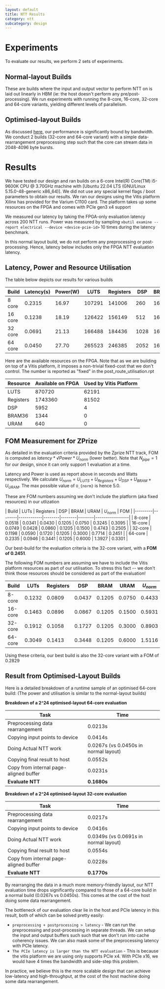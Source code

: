```yaml
---
layout: default
title: NTT Results
category: ntt
subcategory: design
---
```


# Experiments

To evaluate our results, we perform 2 sets of experiments.

## Normal-layout Builds

These are builds where the input and output vector to perform NTT on is laid out
linearly in HBM (ie: the host doesn't perform any pre/post-processing). We run
experiments with running the 8-core, 16-core, 32-core and 64-core variants,
yielding different levels of parallelism.

## Optimised-layout Builds

As discussed [here](ntt-bandwidth.html), our performance is significantly
bound by bandwidth. We conduct 2 builds (32-core and 64-core variant) with a
simple data-rearrangement preprocessing step such that the core can stream data
in 2048-4096 byte bursts.

# Results

We have tested our design and ran builds on a 6-core
Intel(R) Core(TM) i5-9600K CPU @ 3.70GHz machine with
[Ubuntu 22.04 LTS (GNU/Linux 5.15.0-48-generic x86_64)]. We did not use
any special kernel flags / boot parameters to obtain our results. We ran
our designs using the Vitis platform Xilinx has provided for the Varium C1100
card. The platform takes up some resources on the FPGA and comes with PCIe gen3
x4 support

We measured our latency by taking the FPGA-only evaluation latency across 200
NTT runs. Power was measured by sampling `xbutil examine --report electrical
--device <device-pcie-id>` 10 times during the latency benchmark.

In this normal layout build, we do not perform any preprocessing or
post-processing. Hence, latency below includes only the FPGA NTT evaluation
latency.

## Latency, Power and Resource Utilisation

The table below depicts our results for various builds

|   Build | Latency(s) | Power(W) | LUTS   | Registers |  DSP | BRAM36 | URAM  |
|---------|------------|----------|--------|-----------|------|--------|-------|
|  8 core |     0.2315 |    16.97 | 107291 |    141006 |  260 |    162 |   48  |
| 16 core |     0.1238 |    18.19 | 126422 |    156149 |  512 |    162 |   96  |
| 32 core |     0.0691 |    21.13 | 166488 |    184436 | 1028 |    162 |   192 |
| 64 core |     0.0450 |    27.70 | 265523 |    246385 | 2052 |    162 |   384 |

Here are the available resources on the FPGA. Note that as we are building on
top of a Vitis platform, it imposes a non-trivial fixed-cost that we don't
control. The number is reported as "fixed" in the post_route_utilisation.rpt

| Resource  | Available on FPGA | Used by Vitis Platform |
|-----------|-------------------|------------------------|
|      LUTS |            870720 |                  62191 |
| Registers |           1743360 |                  81502 |
|       DSP |              5952 |                      4 |
|    BRAM36 |              1344 |                      0 |
|      URAM |               640 |                      0 |

## FOM Measurement for ZPrize

As detailed in the evaluation criteria provided by the Zprize NTT track, FOM is
computed as $latency * √{Power} * U_{norm}$ (lower better). Note that $N_{pipe}
= 1$ for our design, since it can only support 1 evaluation at a time.

Latency and Power is used as report above in seconds and Watts respectively.
We calculate $U_{norm} = U_{LUTS} + U_{Registers} + U_{DSP} + U_{BRAM} + U_{URAM}$.
The max possible value of `U_{norm}` is hence 5.0.

These are FOM numbers assuming we don't include the platform (aka fixed resources)
in our utlization

|  Build  |  LUTs  |  Registers |    DSP |   BRAM |   URAM | $U_{norm}$ |  FOM   |
|---------|--------|------------|--------|--------|--------|-----------------|
| 8-core  | 0.0518 |     0.0341 | 0.0430 | 0.1205 | 0.0750 | 0.3245 | 0.3095 |
| 16-core | 0.0749 |     0.0428 | 0.0860 | 0.1205 | 0.1500 | 0.4743 | 0.2505 |
| 32-core | 0.1198 |     0.0590 | 0.1720 | 0.1205 | 0.3000 | 0.7714 | 0.2451 |
| 64-core | 0.2335 |     0.0946 | 0.3441 | 0.1205 | 0.6000 | 1.3927 | 0.3301 |

Our best-build for the evaluation criteria is the 32-core variant, with a __FOM of 0.2451__.

The following FOM numbers are assuming we have to include the Vitis platform
resources as part of our utilisation. To stress this fact -- we don't think
those resources should be considered as part of the evaluation!


|  Build  |   LUTs |  Registers |    DSP |   BRAM |   URAM | $U_{norm}$ |  FOM   |
|---------|--------|------------|--------|--------|--------|--------|--------|
| 8-core  | 0.1232 |     0.0809 | 0.0437 | 0.1205 | 0.0750 | 0.4433 | 0.4229 |
| 16-core | 0.1463 |     0.0896 | 0.0867 | 0.1205 | 0.1500 | 0.5931 | 0.3132 |
| 32-core | 0.1912 |     0.1058 | 0.1727 | 0.1205 | 0.3000 | 0.8903 | 0.2829 |
| 64-core | 0.3049 |     0.1413 | 0.3448 | 0.1205 | 0.6000 | 1.5116 | 0.3583 |


Using these criteria, our best build is also the 32-core variant with a FOM of
0.2829

## Result from Optimised-Layout Builds

Here is a detailed breakdown of a runtime sample of an optimised 64-core build:
(The power and utilisation is similar to the normal-layout builds)

__Breakdown of a 2^24 optimised-layout 64-core evaluation__

|               Task                     |   Time  |
|----------------------------------------|---------|
| Preprocessing data rearrangement       | 0.0213s |
| Copying input points to device         | 0.0414s |
| Doing Actual NTT work                  | 0.0267s (vs 0.0450s in normal layout) |
| Copying final result to host           | 0.0552s |
| Copy from internal page-aligned buffer | 0.0231s |
| __Evaluate NTT__                       | __0.1680s__ |

__Breakdown of a 2^24 optimised-layout 32-core evaluation__

|               Task                     |   Time  |
|----------------------------------------|---------|
| Preprocessing data rearrangement       | 0.0217s |
| Copying input points to device         | 0.0416s |
| Doing Actual NTT work                  | 0.0349s (vs 0.0691s in normal layout) |
| Copying final result to host           | 0.0554s |
| Copy from internal page-aligned buffer | 0.0228s |
| __Evaluate NTT__                       | __0.1770s__ |


By rearranging the data in a much more memory-friendly layout, our NTT
evaluation time drops significantly compared to those of a 64-core build in
a normal build (0.0267s vs 0.0450s). This comes at the cost of the host doing
some data rearrangement.

The bottleneck of our evaluation clear lie in the host and PCIe latency in
this result, both of which can be solved pretty easily:

- `preprocessing + postprocessing > latency` - We can run the preprocessing
  and post-processing in separate threads. We can setup the input and output
  buffers such such that we don't run into cache coherency issues. We can also
  mask some of the preprocessing latency with PCIe latency.
- `The PCIe latency is larger than the NTT evaluation` - This is because the
  vitis platform we are using only supports PCIe x4. With PCIe x16, we would have
  4 times the bandwidth and side-step this problem.

In practice, we believe this is the more scalable design that can achieve
low-latency and high-throughput, at the cost of the host machine doing some
data rearrangement.
